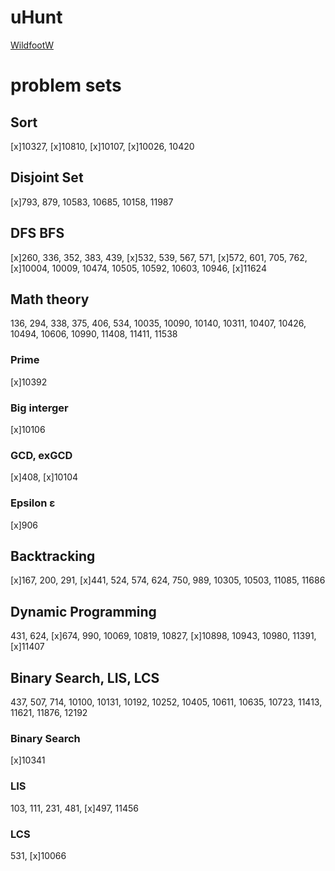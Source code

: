 # uHunt
[WildfootW](https://uhunt.onlinejudge.org/id/770322)

# problem sets
## Sort
[x]10327, [x]10810, [x]10107, [x]10026, 10420

## Disjoint Set
[x]793, 879, 10583, 10685, 10158, 11987

## DFS BFS
[x]260, 336, 352, 383, 439, [x]532, 539, 567, 571, [x]572, 601, 705, 762, [x]10004, 10009, 10474, 10505, 10592, 10603, 10946, [x]11624

## Math theory
136, 294, 338, 375, 406, 534, 10035, 10090, 10140, 10311, 10407, 10426, 10494, 10606, 10990, 11408, 11411, 11538

### Prime
[x]10392

### Big interger
[x]10106

### GCD, exGCD
[x]408, [x]10104

### Epsilon ε
[x]906

## Backtracking
[x]167, 200, 291, [x]441, 524, 574, 624, 750, 989, 10305, 10503, 11085, 11686

## Dynamic Programming
431, 624, [x]674, 990, 10069, 10819, 10827, [x]10898, 10943, 10980, 11391, [x]11407

## Binary Search, LIS, LCS
437, 507, 714, 10100, 10131, 10192, 10252, 10405, 10611, 10635, 10723, 11413, 11621, 11876, 12192

### Binary Search
[x]10341

### LIS
103, 111, 231, 481, [x]497, 11456

### LCS
531, [x]10066
